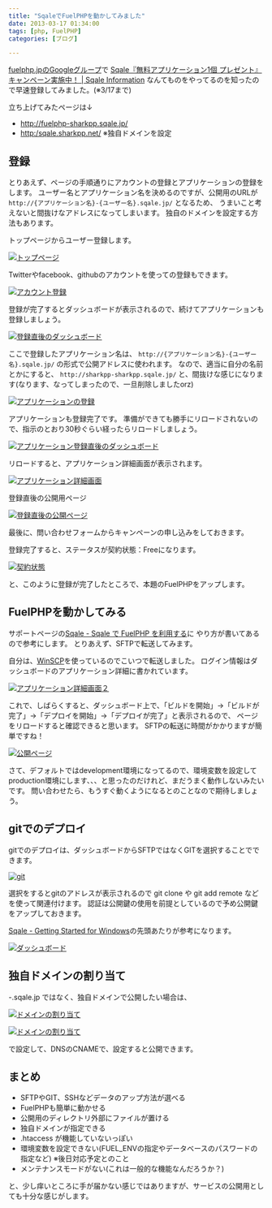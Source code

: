 ```yaml
---
title: "SqaleでFuelPHPを動かしてみました"
date: 2013-03-17 01:34:00
tags: [php, FuelPHP]
categories: [ブログ]

---
```


[fuelphp.jpのGoogleグループ][1]で [Sqale『無料アプリケーション1個 プレゼント』キャンペーン実施中！ | Sqale Information][2] なんてものをやってるのを知ったので早速登録してみました。(※3/17まで)

 [1]: https://groups.google.com/group/fuelphp_jp?hl=ja
 [2]: http://info.sqale.jp/?eid=33

立ち上げてみたページは↓

  * <http://fuelphp-sharkpp.sqale.jp/>
  * [http:/sqale.sharkpp.net/][3] ※独自ドメインを設定

 [3]: http://sqale.sharkpp.net/

## 登録

とりあえず、ページの手順通りにアカウントの登録とアプリケーションの登録をします。 ユーザー名とアプリケーション名を決めるのですが、公開用のURLが `http://{アプリケーション名}-{ユーザー名}.sqale.jp/` となるため、 うまいこと考えないと間抜けなアドレスになってしまいます。 独自のドメインを設定する方法もあります。

トップページからユーザー登録します。

[![トップページ][4]][5]

 [4]: /images/2013_0317_sqale_01_s.png
 [5]: /images/2013_0317_sqale_01.png

Twitterやfacebook、githubのアカウントを使っての登録もできます。

[![アカウント登録][6]][7]

 [6]: /images/2013_0317_sqale_02_s.png
 [7]: /images/2013_0317_sqale_02.png

登録が完了するとダッシュボードが表示されるので、続けてアプリケーションも登録しましょう。

[![登録直後のダッシュボード][8]][9]

 [8]: /images/2013_0317_sqale_03_dashboard_s.png
 [9]: /images/2013_0317_sqale_03_dashboard.png

ここで登録したアプリケーション名は、 `http://{アプリケーション名}-{ユーザー名}.sqale.jp/` の形式で公開アドレスに使われます。 なので、適当に自分の名前とかにすると、 `http://sharkpp-sharkpp.sqale.jp/` と、間抜けな感じになります(なります、なってしまったので、一旦削除しましたorz)

[![アプリケーションの登録][10]][11]

 [10]: /images/2013_0317_sqale_04_add_app_s.png
 [11]: /images/2013_0317_sqale_04_add_app.png

アプリケーションも登録完了です。 準備ができても勝手にリロードされないので、指示のとおり30秒ぐらい経ったらリロードしましょう。

[![アプリケーション登録直後のダッシュボード][12]][13]

 [12]: /images/2013_0317_sqale_05_dashboard_s.png
 [13]: /images/2013_0317_sqale_05_dashboard.png

リロードすると、アプリケーション詳細画面が表示されます。

[![アプリケーション詳細画面][14]][15]

 [14]: /images/2013_0317_sqale_06_dashboard_s.png
 [15]: /images/2013_0317_sqale_06_dashboard.png

登録直後の公開用ページ

[![登録直後の公開ページ][16]][17]

 [16]: /images/2013_0317_sqale_07_all_ready_s.png
 [17]: /images/2013_0317_sqale_07_all_ready.png

最後に、問い合わせフォームからキャンペーンの申し込みをしておきます。

登録完了すると、ステータスが契約状態：Freeになります。

[![契約状態][18]][19]

 [18]: /images/2013_0317_sqale_08_free_s.png
 [19]: /images/2013_0317_sqale_08_free.png

と、このように登録が完了したところで、本題のFuelPHPをアップします。

## FuelPHPを動かしてみる

サポートページの[Sqale - Sqale で FuelPHP を利用する][20]に やり方が書いてあるので参考にします。 とりあえず、SFTPで転送してみます。

 [20]: https://sqale.jp/support/manual/fuelphp

自分は、[WinSCP][21]を使っているのでこいつで転送しました。 ログイン情報はダッシュボードのアプリケーション詳細に書かれています。

 [21]: http://winscp.net/

[![アプリケーション詳細画面２][22]][23]

 [22]: /images/2013_0317_sqale_09_dashboard_s.png
 [23]: /images/2013_0317_sqale_09_dashboard.png

これで、しばらくすると、ダッシュボード上で、「ビルドを開始」→「ビルドが完了」→「デプロイを開始」→「デプロイが完了」と表示されるので、 ページをリロードすると確認できると思います。 SFTPの転送に時間がかかりますが簡単ですね！

[![公開ページ][24]][25]

 [24]: /images/2013_0317_sqale_10_fuelphp_s.png
 [25]: /images/2013_0317_sqale_10_fuelphp.png

さて、デフォルトではdevelopment環境になってるので、環境変数を設定してproduction環境にします、、、と思ったのだけれど、まだうまく動作しないみたいです。 問い合わせたら、もうすぐ動くようになるとのことなので期待しましょう。

## gitでのデプロイ

gitでのデプロイは、ダッシュボードからSFTPではなくGITを選択することでできます。

[![git][26]][27]

 [26]: /images/2013_0317_sqale_13_git_s.png
 [27]: /images/2013_0317_sqale_13_git.png

選択をするとgitのアドレスが表示されるので git clone や git add remote などを使って関連付けます。 認証は公開鍵の使用を前提としているので予め公開鍵をアップしておきます。

[Sqale - Getting Started for Windows][28]の先頭あたりが参考になります。

 [28]: https://sqale.jp/support/manual/getting-started-win

[![ダッシュボード][29]][30]

 [29]: /images/2013_0317_sqale_14_dashboard_s.png
 [30]: /images/2013_0317_sqale_14_dashboard.png

## 独自ドメインの割り当て

*-*.sqale.jp ではなく、独自ドメインで公開したい場合は、

[![ドメインの割り当て][31]][32]

 [31]: /images/2013_0317_sqale_11_domain_s.png
 [32]: /images/2013_0317_sqale_11_domain.png

[![ドメインの割り当て][33]][34]

 [33]: /images/2013_0317_sqale_12_domain_s.png
 [34]: /images/2013_0317_sqale_12_domain.png

で設定して、DNSのCNAMEで、設定すると公開できます。

## まとめ

  * SFTPやGIT、SSHなどデータのアップ方法が選べる
  * FuelPHPも簡単に動かせる
  * 公開用のディレクトリ外部にファイルが置ける
  * 独自ドメインが指定できる
  * .htaccess が機能していないっぽい
  * 環境変数を設定できない(FUEL_ENVの指定やデータベースのパスワードの指定など) ※後日対応予定とのこと
  * メンテナンスモードがない(これは一般的な機能なんだろうか？)

と、少し痒いところに手が届かない感じではありますが、サービスの公開用としても十分な感じがします。

